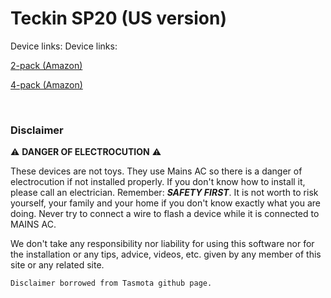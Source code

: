 # Teckin SP20 (US version)

Device links:	Device links:

 [2-pack (Amazon)](https://www.amazon.com/gp/product/B079Q5W22B)

 [4-pack (Amazon)](https://www.amazon.com/gp/product/B07CVFD2KC)	

 <br>

### Disclaimer

:warning: **DANGER OF ELECTROCUTION** :warning:

These devices are not toys. They use Mains AC so there is a danger of electrocution if not installed properly. If you don't know how to install it, please call an electrician. Remember: _**SAFETY FIRST**_. It is not worth to risk yourself, your family and your home if you don't know exactly what you are doing. Never try to connect a wire to flash a device while it is connected to MAINS AC.

We don't take any responsibility nor liability for using this software nor for the installation or any tips, advice, videos, etc. given by any member of this site or any related site.

```
Disclaimer borrowed from Tasmota github page.
```

